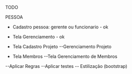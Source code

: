 TODO

PESSOA
- Cadastro pessoa: gerente ou funcionario - ok
- Tela Gerenciamento - ok

- Tela Cadastro Projeto
--Gerenciamento Projeto


- Tela Membros
--Tela Gerenciamento de Membros


--Aplicar Regras
--Aplicar testes
-- Estilização (bootstrap)
